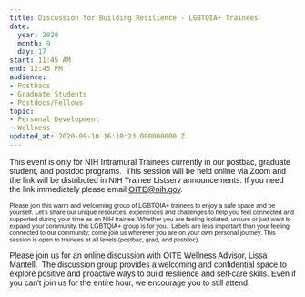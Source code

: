 ```yaml
---
title: Discussion for Building Resilience - LGBTQIA+ Trainees
date:
  year: 2020
  month: 9
  day: 17
start: 11:45 AM
end: 12:45 PM
audience:
- Postbacs
- Graduate Students
- Postdocs/Fellows
topic:
- Personal Development
- Wellness
updated_at: 2020-09-10 16:10:23.000000000 Z
---
```

<span style="font-family: arial, helvetica, sans-serif;">This event is
only for NIH Intramural Trainees currently in our postbac, graduate
student, and postdoc programs.  This session will be held online via
Zoom and the link will be distributed in NIH Trainee Listserv
announcements. If you need the link immediately please email
OITE@nih.gov. </span>

<span style="font-family: arial, helvetica, sans-serif; font-size:
11px;">Please join this warm and welcoming group of LGBTQIA+ trainees to
enjoy a safe space and be yourself. Let's share our unique resources,
experiences and challenges to help you feel connected and supported
during your time as an NIH trainee. Whether you are feeling isolated,
unsure or just want to expand your community, this LGBTQIA+ group is for
you.  Labels are less important than your feeling connected to our
community; come join us wherever you are on your own personal journey.
This session is open to trainees at all levels (postbac, grad, and
postdoc).</span>

<span style="font-family: arial, helvetica, sans-serif;">Please join us
for an online discussion with OITE Wellness Advisor, Lissa Mantell.  The
discussion group provides a welcoming and confidential space to explore
positive and proactive ways to build resilience and self-care skills.
Even if you can\'t join us for the entire hour, we encourage you to
still attend. </span>

<span style="font-family: arial, helvetica, sans-serif;"> </span>

 

 
